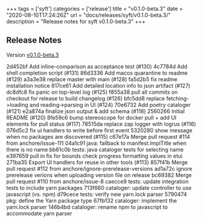 +++
tags = ['syft']
categories = ['release']
title = "v0.1.0-beta.3"
date = "2020-08-10T17:24:26Z"
url = "docs/releases/syft/v0.1.0-beta.3/"
description = "Release notes for syft v0.1.0-beta.3"
+++

## Release Notes

Version [v0.1.0-beta.3](https://github.com/anchore/syft/releases/tag/v0.1.0-beta.3)

2d452bf Add inline-comparison as acceptance test (#130)
4c7784d Add shell completion script (#131)
86d3336 Add macos quarantine to readme (#129)
a3a3e38 replace master with main (#128)
fa5d2b5 fix readme installation notice
817ce61 Add detailed location info to json artifact (#127)
dc8dfc8 fix panic on top-level log (#125)
f855a38 pull all commits on checkout for release to build changelog (#126)
bfc5dd8 replace fetching->loading and reading->parsing in UI (#124)
70e6732 Add poetry cataloger (#121)
e2a874a finalize json output & add schema (#118)
2560266 Initial README (#120)
8fe59c6 bump stereoscope for docker pull + add UI elements for pull status (#117)
78515da replace zap logger with logrus (#116)
076d5c2 fix ui handlers to write before first event
5320280 show message when no packages are discovered (#115)
c67e17a Merge pull request #114 from anchore/issue-111
04a1c91 java: fallback to manifest.ImplTitle when there is no name
bb81c0b tests: java cataloger tests for selecting name
e397659 pull in fix for bounds check progress formatting values in etui
271ba35 Export UI handlers for reuse in other tools (#113)
857f41b Merge pull request #112 from anchore/ignore-prerelease-versions
ad1a72c ignore prerelease verions when uploading version file on release
bc69382 Merge pull request #110 from anchore/issue-8
caecce9 tests: update integration tests to include yarn packages
713f660 cataloger: update controller to use javascript (vs. npm)
d79cece tests: verify new yarn.lock parser
5790474 pkg: define the Yarn package type
67fb132 cataloger: implement the yarn.lock parser
146b4bd cataloger: rename npm to javascript to accommodate yarn parser
